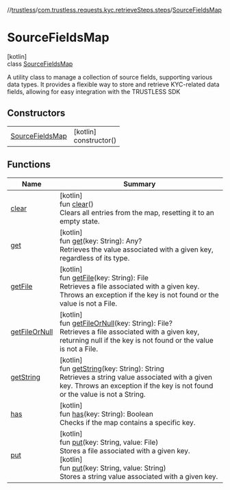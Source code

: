 //[trustless](../../../index.md)/[com.trustless.requests.kyc.retrieveSteps.steps](../index.md)/[SourceFieldsMap](index.md)

# SourceFieldsMap

[kotlin]\
class [SourceFieldsMap](index.md)

A utility class to manage a collection of source fields, supporting various data types. It provides a flexible way to store and retrieve KYC-related data fields, allowing for easy integration with the TRUSTLESS SDK

## Constructors

| | |
|---|---|
| [SourceFieldsMap](-source-fields-map.md) | [kotlin]<br>constructor() |

## Functions

| Name | Summary |
|---|---|
| [clear](clear.md) | [kotlin]<br>fun [clear](clear.md)()<br>Clears all entries from the map, resetting it to an empty state. |
| [get](get.md) | [kotlin]<br>fun [get](get.md)(key: String): Any?<br>Retrieves the value associated with a given key, regardless of its type. |
| [getFile](get-file.md) | [kotlin]<br>fun [getFile](get-file.md)(key: String): File<br>Retrieves a file associated with a given key. Throws an exception if the key is not found or the value is not a File. |
| [getFileOrNull](get-file-or-null.md) | [kotlin]<br>fun [getFileOrNull](get-file-or-null.md)(key: String): File?<br>Retrieves a file associated with a given key, returning null if the key is not found or the value is not a File. |
| [getString](get-string.md) | [kotlin]<br>fun [getString](get-string.md)(key: String): String<br>Retrieves a string value associated with a given key. Throws an exception if the key is not found or the value is not a String. |
| [has](has.md) | [kotlin]<br>fun [has](has.md)(key: String): Boolean<br>Checks if the map contains a specific key. |
| [put](put.md) | [kotlin]<br>fun [put](put.md)(key: String, value: File)<br>Stores a file associated with a given key.<br>[kotlin]<br>fun [put](put.md)(key: String, value: String)<br>Stores a string value associated with a given key. |
